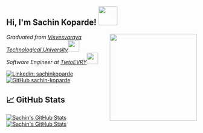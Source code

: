 <h2> Hi, I'm Sachin Koparde! <img src="https://media.giphy.com/media/QTfX9Ejfra3ZmNxh6B/giphy.gif" width="50"></h2>
<img align='right' src="https://media.giphy.com/media/fwbzI2kV3Qrlpkh59e/source.gif" width="230">
<p><em>Graduated from <a href="http://www.vtu.ac.in">Visvesvaraya Technological University</a><img src="https://media.giphy.com/media/fYSnHlufseco8Fh93Z/giphy.gif" width="30"></br>Software Engineer at <a href="https://www.tietoevry.com">TietoEVRY</a><img src="https://media.giphy.com/media/WUlplcMpOCEmTGBtBW/giphy.gif" width="30">
</em></p>

[![Linkedin: sachinkoparde](https://img.shields.io/badge/-sachin--koparde-blue?style=flat-square&logo=Linkedin&logoColor=white&link=https://www.linkedin.com/in/sachinkoparde/)](https://www.linkedin.com/in/sachinkoparde/)
[![GitHub sachin-koparde](https://img.shields.io/github/followers/sachin-koparde?label=follow&style=social)](https://github.com/sachin-koparde)

## &#x1f4c8; GitHub Stats

<a href="https://github.com/sachin-koparde/sachin-koparde">
  <div><img align="center" src="https://github-readme-stats.vercel.app/api/top-langs/?username=sachin-koparde&layout=compact&show_icons=true&line_height=24&count_private=true&title_color=6aa6f8&text_color=8a919a&icon_color=6aa6f8&bg_color=22272e" alt="Sachin's GitHub Stats"></img></div>

  <div><img align="center" src="https://github-readme-stats.vercel.app/api?username=sachin-koparde&show_icons=true&theme=tokyonight&line_height=24&count_private=true&bg_color=22272e" alt="Sachin's GitHub Stats"/> </div>
</a>


